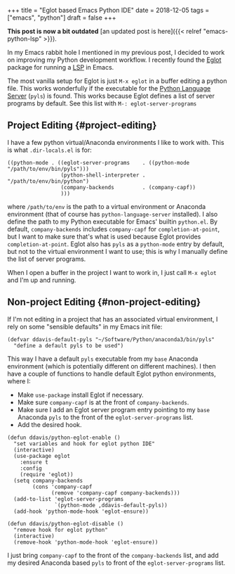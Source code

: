 +++
title = "Eglot based Emacs Python IDE"
date = 2018-12-05
tags = ["emacs", "python"]
draft = false
+++

**This post is now a bit outdated** [an updated post is here]({{< relref "emacs-python-lsp" >}}).

In my Emacs rabbit hole I mentioned in my previous post, I decided
to work on improving my Python development workflow. I recently
found the [Eglot](https://github.com/joaotavora/eglot) package for running a [LSP](https://microsoft.github.io/language-server-protocol/) in Emacs.

The most vanilla setup for Eglot is just `M-x eglot` in a buffer
editing a python file. This works wonderfully if the executable for
the [Python Language Server](https://github.com/palantir/python-language-server) (`pyls`) is found. This works because
Eglot defines a list of server programs by default. See this list
with `M-: eglot-server-programs`


## Project Editing {#project-editing}

I have a few python virtual/Anaconda environments I like to work
with. This is what `.dir-locals.el` is for:

```emacs-lisp
((python-mode . ((eglot-server-programs    . ((python-mode "/path/to/env/bin/pyls")))
                 (python-shell-interpreter . "/path/to/env/bin/python")
                 (company-backends         . (company-capf))
                 )))
```

where `/path/to/env` is the path to a virtual environment or
Anaconda environment (that of course has `python-language-server`
installed). I also define the path to my Python executable for
Emacs' builtin `python.el`. By default, `company-backends`
includes `company-capf` for `completion-at-point`, but I want to
make sure that's what is used because Eglot provides
`completion-at-point`. Eglot also has `pyls` as a `python-mode`
entry by default, but not to the virtual environment I want to
use; this is why I manually define the list of server programs.

When I open a buffer in the project I want to work in, I just call
`M-x eglot` and I'm up and running.


## Non-project Editing {#non-project-editing}

If I'm not editing in a project that has an associated virtual
environment, I rely on some "sensible defaults" in my Emacs init
file:

```emacs-lisp
(defvar ddavis-default-pyls "~/Software/Python/anaconda3/bin/pyls"
  "define a default pyls to be used")
```

This way I have a default `pyls` executable from my `base`
Anaconda environment (which is potentially different on different
machines). I then have a couple of functions to handle default
Eglot python environments, where I:

-   Make `use-package` install Eglot if necessary.
-   Make sure `company-capf` is at the front of `company-backends`.
-   Make sure I add an Eglot server program entry pointing to my
    `base` Anaconda `pyls` to the front of the
    `eglot-server-programs` list.
-   Add the desired hook.

<!--listend-->

```emacs-lisp
(defun ddavis/python-eglot-enable ()
  "set variables and hook for eglot python IDE"
  (interactive)
  (use-package eglot
    :ensure t
    :config
    (require 'eglot))
  (setq company-backends
        (cons 'company-capf
              (remove 'company-capf company-backends)))
  (add-to-list 'eglot-server-programs
               `(python-mode ,ddavis-default-pyls))
  (add-hook 'python-mode-hook 'eglot-ensure))

(defun ddavis/python-eglot-disable ()
  "remove hook for eglot python"
  (interactive)
  (remove-hook 'python-mode-hook 'eglot-ensure))
```

I just bring `company-capf` to the front of the `company-backends`
list, and add my desired Anaconda based `pyls` to front of the
`eglot-server-programs` list.
